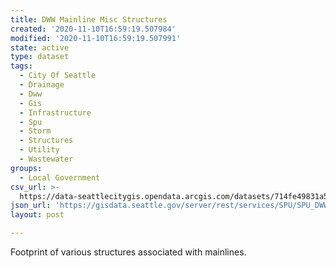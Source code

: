 ```yaml
---
title: DWW Mainline Misc Structures
created: '2020-11-10T16:59:19.507984'
modified: '2020-11-10T16:59:19.507991'
state: active
type: dataset
tags:
  - City Of Seattle
  - Drainage
  - Dww
  - Gis
  - Infrastructure
  - Spu
  - Storm
  - Structures
  - Utility
  - Wastewater
groups:
  - Local Government
csv_url: >-
  https://data-seattlecitygis.opendata.arcgis.com/datasets/714fe49831a54c08a6fb2fd731851a7c_11.csv?outSR=%7B%22latestWkid%22%3A2926%2C%22wkid%22%3A2926%7D
json_url: 'https://gisdata.seattle.gov/server/rest/services/SPU/SPU_DWW/MapServer/11'
layout: post

---
```

<div style='text-align:Left;'><div><p><span>Footprint of various structures associated with mainlines.  </span></p></div></div>
